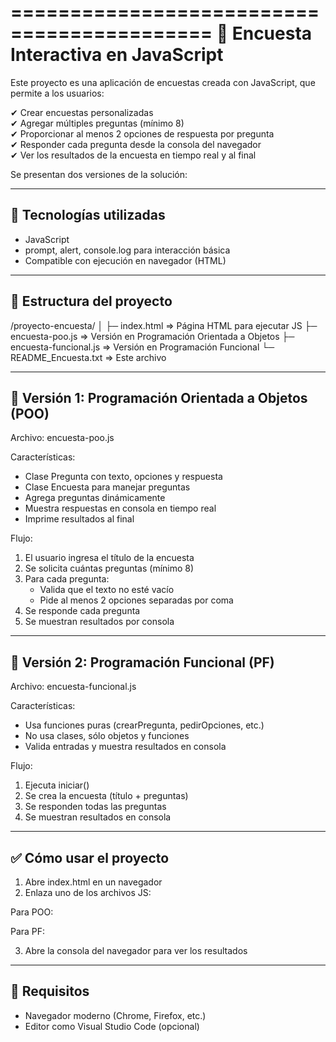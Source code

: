 ===========================================
📝 Encuesta Interactiva en JavaScript
===========================================

Este proyecto es una aplicación de encuestas creada con JavaScript, que permite a los usuarios:

✔ Crear encuestas personalizadas  
✔ Agregar múltiples preguntas (mínimo 8)  
✔ Proporcionar al menos 2 opciones de respuesta por pregunta  
✔ Responder cada pregunta desde la consola del navegador  
✔ Ver los resultados de la encuesta en tiempo real y al final

Se presentan dos versiones de la solución:

--------------------------------------------------
🔧 Tecnologías utilizadas
--------------------------------------------------

- JavaScript 
- prompt, alert, console.log para interacción básica
- Compatible con ejecución en navegador (HTML)

--------------------------------------------------
📁 Estructura del proyecto
--------------------------------------------------

/proyecto-encuesta/
│
├─ index.html              => Página HTML para ejecutar JS
├─ encuesta-poo.js         => Versión en Programación Orientada a Objetos
├─ encuesta-funcional.js   => Versión en Programación Funcional
└─ README_Encuesta.txt     => Este archivo

--------------------------------------------------
🧠 Versión 1: Programación Orientada a Objetos (POO)
--------------------------------------------------

Archivo: encuesta-poo.js

Características:

- Clase Pregunta con texto, opciones y respuesta
- Clase Encuesta para manejar preguntas
- Agrega preguntas dinámicamente
- Muestra respuestas en consola en tiempo real
- Imprime resultados al final

Flujo:

1. El usuario ingresa el título de la encuesta
2. Se solicita cuántas preguntas (mínimo 8)
3. Para cada pregunta:
   - Valida que el texto no esté vacío
   - Pide al menos 2 opciones separadas por coma
4. Se responde cada pregunta
5. Se muestran resultados por consola

--------------------------------------------------
🧠 Versión 2: Programación Funcional (PF)
--------------------------------------------------

Archivo: encuesta-funcional.js

Características:

- Usa funciones puras (crearPregunta, pedirOpciones, etc.)
- No usa clases, sólo objetos y funciones
- Valida entradas y muestra resultados en consola

Flujo:

1. Ejecuta iniciar()
2. Se crea la encuesta (título + preguntas)
3. Se responden todas las preguntas
4. Se muestran resultados en consola

--------------------------------------------------
✅ Cómo usar el proyecto
--------------------------------------------------

1. Abre index.html en un navegador 
2. Enlaza uno de los archivos JS:

Para POO:
<script src="encuesta-poo.js"></script>

Para PF:
<script src="encuesta-funcional.js"></script>

3. Abre la consola del navegador para ver los resultados

--------------------------------------------------
📌 Requisitos
--------------------------------------------------

- Navegador moderno (Chrome, Firefox, etc.)
- Editor como Visual Studio Code (opcional)
